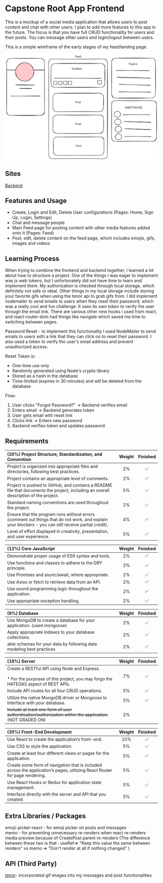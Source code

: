 # Capstone Root App Frontend
This is a mockup of a social media application that allows users to post content and chat with other users. I plan to add more features to this app in the future. The focus is that you have full CRUD functionality for users and their posts. You can message other users and login/logout between users. 

This is a simple wireframe of the early stages of my feed/landing page. 

![](https://raw.githubusercontent.com/jordles/Capstone-Root-App-Frontend/refs/heads/main/images/root-wireframe.svg)

## Sites
[Backend](https://github.com/jordles/Capstone-Root-App-Backend)

## Features and Usage

* Create, Login and Edit, Delete User configurations (Pages: Home, Sign Up, Login, Settings)
* Chat and message people
* Main Feed page for posting content with other media features added onto it  (Pages: Feed)
* Post, edit, delete content on the feed page, which includes emojis, gifs, images and videos


## Learning Process

When trying to combine the frontend and backend together, I learned a lot about how to structure a project. One of the things I was eager to implement was js web tokens, but I unfortunately did not have time to learn and implement them. My authorization is checked through local storage, which definitely not safe or ideal. Other things in my local storage include storing your favorite gifs when using the tenor api to grab gifs from. I did implement nodemailer to send emails to users when they reset their password, which was a really cool and fun challenge. It uses its own token to verify the user through the email link. There are various other new hooks i used from react, and react-router-dom had things like navigate which saved me time to switching between pages. 

Password Reset - to implement this functionality I used NodeMailer to send emails to users with a link that they can click on to reset their password. I also used a token to verify the user's email address and prevent unauthorized access.

Reset Token is:

* One-time use only
* Randomly generated using Node's crypto library
* Stored as a hash in the database
* Time-limited (expires in 30 minutes) and will be deleted from the database

Flow:

1. User clicks "Forgot Password?" -> Backend verifies email
2. Enters email → Backend generates token
3. User gets email with reset link
4. Clicks link → Enters new password
5. Backend verifies token and updates password

## Requirements

| (20%) Project Structure, Standardization, and Convention | Weight | Finished |
| :-- | :--: | :--: |
| Project is organized into appropriate files and directories, following best practices. | 2% | ✅ |
| Project contains an appropriate level of comments. | 2% | ✅ |
| Project is pushed to GitHub, and contains a README file that documents the project, including an overall description of the project. | 5% | ✅ |
| Standard naming conventions are used throughout the project. | 2% | ✅ |
| Ensure that the program runs without errors (comment out things that do not work, and explain your blockers - you can still receive partial credit). | 4% | ✅ |
| Level of effort displayed in creativity, presentation, and user experience. | 5% | ✅ |

| (12%) Core JavaScript | Weight | Finished |
| :-- | :--: | :--: |
| Demonstrate proper usage of ES6 syntax and tools. | 2% | ✅ |
| Use functions and classes to adhere to the DRY principle. | 2% | ✅ |
| Use Promises and async/await, where appropriate. | 2% | ✅ |
| Use Axios or fetch to retrieve data from an API. | 2% | ✅ |
| Use sound programming logic throughout the application. | 2% | ✅ |
| Use appropriate exception handling. | 2% | ✅ |

| (9%) Database | Weight | Finished |
| :-- | :--: | :--: |
| Use MongoDB to create a database for your application. (used mongoose) | 2% | ✅ |
| Apply appropriate indexes to your database collections. | 2% | ✅ |
| able schemas for your data by following data modeling best practices | 2% | ✅ |

| (19%) Server | Weight | Finished |
| :-- | :--: | :--: |
| Create a RESTful API using Node and Express. <br><br> * For the purposes of this project, you may forgo the HATEOAS aspect of REST APIs. | 7% | ✅ |
| Include API routes for all four CRUD operations. | 5% | ✅ |
| Utilize the native MongoDB driver or Mongoose to interface with your database. | 5% | ✅ |
| ~~Include at least one form of user authentication/authorization within the application.~~ (NOT GRADED ON) | 2% |  |

| (35%) Front-End Development | Weight | Finished |
| :-- | :--: | :--: |
| Use React to create the application’s front-end. | 10% | ✅ |
| Use CSS to style the application. | 5% | ✅ |
| Create at least four different views or pages for the application. | 5% | ✅ |
| Create some form of navigation that is included across the application’s pages, utilizing React Router for page rendering. | 5% | ✅ |
| Use React Hooks or Redux for application state management. | 5% | ✅ |
| Interface directly with the server and API that you created. | 5% | ✅ |


## Extra Libraries / Packages

emoji-picker-react - for emoji picker on posts and messages    
memo - for preventing unnecessary re-renders when react re-renders media preview because of CreatePost parent re-renders  (The difference between these two is that : useRef=> "Keep this value the same between renders" vs memo => "Don't render at all if nothing changed"  )
  
## API (Third Party)
[tenor](https://tenor.com/gifapi)- incorporated gif images into my messages and post functionalities

